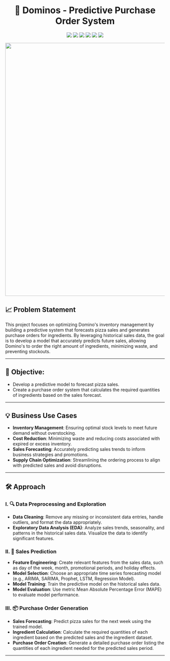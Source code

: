 <div align="center">

# 🍕 Dominos - Predictive Purchase Order System

</div>

<div align="center">

[![](https://img.shields.io/badge/Python-FFD43B?style=for-the-badge&logo=python&logoColor=darkgreen)](https://www.python.org)
[![](https://img.shields.io/badge/scikit_learn-F7931E?style=for-the-badge&logo=scikit-learn&logoColor=white)](https://scikit-learn.org/stable/)
[![](https://img.shields.io/badge/Numpy-777BB4?style=for-the-badge&logo=numpy&logoColor=white)](https://numpy.org)
[![](https://img.shields.io/badge/Pandas-2C2D72?style=for-the-badge&logo=pandas&logoColor=white)](https://pandas.pydata.org)
[![](https://img.shields.io/badge/Plotly-239120?style=for-the-badge&logo=plotly&logoColor=white)](https://plotly.com)
[![](https://img.shields.io/badge/Machine%20Learning-FF6F00?style=for-the-badge&logo=google-cloud&logoColor=white)](https://www.google.com/)

</div>

<div align="center">
  <img src="https://github.com/user-attachments/assets/9bbc3acc-86f2-4e9e-9dbd-d5399264440e" width="800"/>
</div>

## 📈 Problem Statement

This project focuses on optimizing Domino's inventory management by building a predictive system that forecasts pizza sales and generates purchase orders for ingredients. By leveraging historical sales data, the goal is to develop a model that accurately predicts future sales, allowing Domino's to order the right amount of ingredients, minimizing waste, and preventing stockouts.

---

## 🎯 Objective:
- Develop a predictive model to forecast pizza sales.
- Create a purchase order system that calculates the required quantities of ingredients based on the sales forecast.
  
---

## 💡 Business Use Cases

-  **Inventory Management**: Ensuring optimal stock levels to meet future demand without overstocking.
-  **Cost Reduction**: Minimizing waste and reducing costs associated with expired or excess inventory.
-  **Sales Forecasting**: Accurately predicting sales trends to inform business strategies and promotions.
-  **Supply Chain Optimization**: Streamlining the ordering process to align with predicted sales and avoid disruptions.

---

## 🛠️ Approach

### I. 🔍 Data Preprocessing and Exploration

- **Data Cleaning**: Remove any missing or inconsistent data entries, handle outliers, and format the data appropriately.
- **Exploratory Data Analysis (EDA)**: Analyze sales trends, seasonality, and patterns in the historical sales data. Visualize the data to identify significant features.

### II. 🔮 Sales Prediction

- **Feature Engineering**: Create relevant features from the sales data, such as day of the week, month, promotional periods, and holiday effects.
- **Model Selection**: Choose an appropriate time series forecasting model (e.g., ARIMA, SARIMA, Prophet, LSTM, Regression Model).
- **Model Training**: Train the predictive model on the historical sales data.
- **Model Evaluation**: Use metric Mean Absolute Percentage Error (MAPE) to evaluate model performance.

### III. 📦 Purchase Order Generation

- **Sales Forecasting**: Predict pizza sales for the next week using the trained model.
- **Ingredient Calculation**: Calculate the required quantities of each ingredient based on the predicted sales and the ingredient dataset.
- **Purchase Order Creation**: Generate a detailed purchase order listing the quantities of each ingredient needed for the predicted sales period.

---
